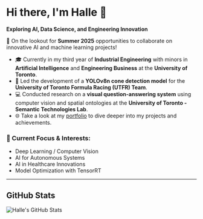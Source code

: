 # Hi there, I'm Halle 👋

**Exploring AI, Data Science, and Engineering Innovation**

🚀 On the lookout for **Summer 2025** opportunities to collaborate on innovative AI and machine learning projects! 

- 🎓 Currently in my third year of **Industrial Engineering** with minors in **Artificial Intelligence** and **Engineering Business** at the **University of Toronto**.
- 🤖 Led the development of a **YOLOv8n cone detection model** for the **University of Toronto Formula Racing (UTFR) Team**.
- 💻 Conducted research on a **visual question-answering system** using computer vision and spatial ontologies at the **University of Toronto - Semantic Technologies Lab**.
- 🌐 Take a look at my [portfolio](https://github.com/halle-tae) to dive deeper into my projects and achievements.

### 🔭 Current Focus & Interests:
- Deep Learning / Computer Vision
- AI for Autonomous Systems
- AI in Healthcare Innovations
- Model Optimization with TensorRT

---

## GitHub Stats
![Halle's GitHub Stats](https://github-readme-stats.vercel.app/api/top-langs/?username=halle-tae&layout=compact&theme=tokyonight)
